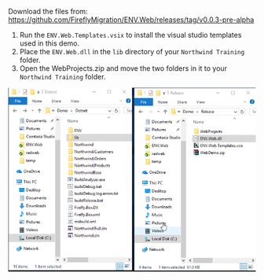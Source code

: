 ﻿Download the files from: https://github.com/FireflyMigration/ENV.Web/releases/tag/v0.0.3-pre-alpha

1. Run the `ENV.Web.Templates.vsix` to install the visual studio templates used in this demo.
2. Place the `ENV.Web.dll` in the `lib` directory of your `Northwind Training` folder.
3. Open the WebProjects.zip and move the two folders in it to your `Northwind Training` folder.

![2017 11 03 12H29 47](2017-11-03_12h29_47.gif)
